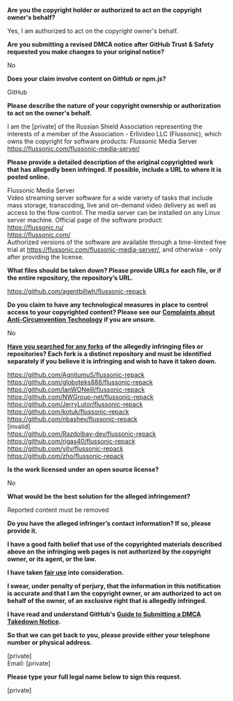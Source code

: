 **Are you the copyright holder or authorized to act on the copyright owner's behalf?**

Yes, I am authorized to act on the copyright owner's behalf.

**Are you submitting a revised DMCA notice after GitHub Trust & Safety requested you make changes to your original notice?**

No

**Does your claim involve content on GitHub or npm.js?**

GitHub

**Please describe the nature of your copyright ownership or authorization to act on the owner's behalf.**

I am the [private] of the Russian Shield Association representing the interests of a member of the Association - Erlivideo LLC (Flussonic), which owns the copyright for software products: Flussonic Media Server https://flussonic.com/flussonic-media-server/

**Please provide a detailed description of the original copyrighted work that has allegedly been infringed. If possible, include a URL to where it is posted online.**

Flussonic Media Server  
Video streaming server software for a wide variety of tasks that include mass storage, transcoding, live and on-demand video delivery as well as access to the flow control. The media server can be installed on any Linux server machine. Official page of the software product:  
https://flussonic.ru/  
https://flussonic.com/  
Authorized versions of the software are available through a time-limited free trial at https://flussonic.com/flussonic-media-server/, and otherwise - only after providing the license.

**What files should be taken down? Please provide URLs for each file, or if the entire repository, the repository’s URL.**

https://github.com/agentbillwh/flussonic-repack

**Do you claim to have any technological measures in place to control access to your copyrighted content? Please see our <a href="https://docs.github.com/articles/guide-to-submitting-a-dmca-takedown-notice#complaints-about-anti-circumvention-technology">Complaints about Anti-Circumvention Technology</a> if you are unsure.**

No

**<a href="https://docs.github.com/articles/dmca-takedown-policy#b-what-about-forks-or-whats-a-fork">Have you searched for any forks</a> of the allegedly infringing files or repositories? Each fork is a distinct repository and must be identified separately if you believe it is infringing and wish to have it taken down.**

https://github.com/AgnitumuS/flussonic-repack  
https://github.com/globoteks888/flussonic-repack  
https://github.com/IanWONeill/flussonic-repack  
https://github.com/NWGroup-net/flussonic-repack  
https://github.com/JerryLutor/flussonic-repack  
https://github.com/kotuk/flussonic-repack  
https://github.com/nbashev/flussonic-repack  
[invalid]  
https://github.com/Razdolbay-dev/flussonic-repack  
https://github.com/rigas40/flussonic-repack  
https://github.com/yitv/flussonic-repack  
https://github.com/zho/flussonic-repack

**Is the work licensed under an open source license?**

No

**What would be the best solution for the alleged infringement?**

Reported content must be removed

**Do you have the alleged infringer’s contact information? If so, please provide it.**

**I have a good faith belief that use of the copyrighted materials described above on the infringing web pages is not authorized by the copyright owner, or its agent, or the law.**

**I have taken <a href="https://www.lumendatabase.org/topics/22">fair use</a> into consideration.**

**I swear, under penalty of perjury, that the information in this notification is accurate and that I am the copyright owner, or am authorized to act on behalf of the owner, of an exclusive right that is allegedly infringed.**

**I have read and understand GitHub's <a href="https://docs.github.com/articles/guide-to-submitting-a-dmca-takedown-notice/">Guide to Submitting a DMCA Takedown Notice</a>.**

**So that we can get back to you, please provide either your telephone number or physical address.**

[private]  
Email: [private]  

**Please type your full legal name below to sign this request.**

[private]  
